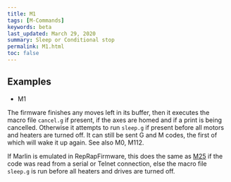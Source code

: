 ```yaml
---
title: M1
tags: [M-Commands] 
keywords: beta 
last_updated: March 29, 2020 
summary: Sleep or Conditional stop 
permalink: M1.html
toc: false 
---
```



## Examples

* M1

The firmware finishes any moves left in its buffer, then it executes the macro file `cancel.g` if present, if the axes are homed and if a print is being cancelled.  Otherwise it attempts to run `sleep.g` if present before all motors and heaters are turned off. It can still be sent G and M codes, the first of which will wake it up again. See also M0, M112.

If Marlin is emulated in RepRapFirmware, this does the same as [M25](M25.html) if the code was read from a serial or Telnet connection, else the macro file `sleep.g` is run before all heaters and drives are turned off.

